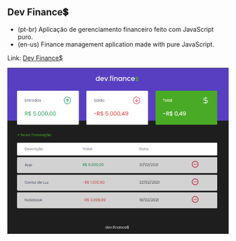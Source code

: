## Dev Finance💲

- (pt-br) Aplicação de gerenciamento financeiro feito com JavaScript puro.
- (en-us) Finance management aplication made with pure JavaScript.

Link: <a href="#" target="_blank">Dev Finance$</a>

<div align="center">
  <img src="assets/dev-finances-screenshot.png" width="700">
</div>

